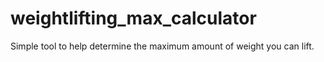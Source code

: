 # weightlifting_max_calculator
Simple tool to help determine the maximum amount of weight you can lift. 
